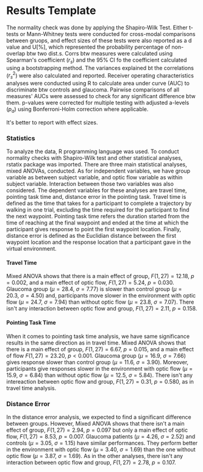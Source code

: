 


# Results Template

The normality check was done by applying the Shapiro-Wilk Test. Either t-tests or Mann-Whitney tests were conducted for cross-modal comparisons between gruops, and effect sizes of these tests were also reported as a d value and U[%], which represented the probability percentage of non-overlap btw two dist.s. Corrs btw measures were calculated using Spearman's coefficient ($r_s$) and the 95% CI fo the coefficient calculated using a bootstrapping method. The variances explained bt the correlations ($r_s^2$) were also calculated and reported. Receiver operating characteristics analyses were conducted using R to calculate area under curve (AUC) to discriminate btw controls and glaucoma. Pairwise comparisons of all measures' AUCs were assessed to check for any significant difference btw them. p-values were corrected for multiple testing with adjusted a-levels ($p_a$) using Bonferroni-Holm correction where applicable.


It's better to report with effect sizes.



### Statistics

To analyze the data, R programming language was used. To conduct normality checks with Shapiro-Wilk test and other statistical analyses, rstatix package was imported. There are three main statistical analyses, mixed ANOVAs, conducted. As for independent variables, we have group variable as between subject variable, and optic flow variable as within subject variable. Interaction between those two variables was also considered. The dependent variables for these analyses are travel time, pointing task time and, distance error in the pointing task. Travel time is defined as the time that takes for a participant to complete a trajectory by walking in one trial, excluding the time required for the participant to find the next waypoint. Pointing task time refers the duration started from the time of reaching at the final waypoint and ended at the time at which the participant gives response to point the first waypoint location. Finally, distance error is defined as the Euclidian distance between the first waypoint location and the response location that a participant gave in the virtual environment. 

#### Travel Time

Mixed ANOVA shows that there is a main effect of group, $F(1,27) = 12.18,\ p = 0.002$, and a main effect of optic flow, $F(1,27) = 5.24,\  p = 0.030$. Glaucoma group ($\mu = 28.4,\  \sigma = 7.77$) is slower than control group ($\mu = 20.3,\  \sigma = 4.50$) and, participants move slower in the environment with optic flow ($\mu = 24.7, \ \sigma = 7.94$) than without optic flow ($\mu = 23.8,\ \sigma = 7.07$). There isn't any interaction between optic flow and group, $F(1,27) = 2.11,\ p = 0.158$.

#### Pointing Task Time

When it comes to pointing task time analysis, we have same significance results in the same direction as in travel time. Mixed ANOVA shows that there is a main effect of group, $F(1,27) = 6.67,\  p = 0.015$, and a main effect of flow $F(1,27) = 23.20,\  p < 0.001$. Glaucoma group ($\mu = 16.9,\ \sigma = 7.66$) gives response slower than control group ($\mu = 11.6,\ \sigma = 3.90$). Moreover, participants give responses slower in the environment with optic flow ($\mu = 15.9,\ \sigma = 6.84$) than without optic flow ($\mu = 12.5,\ \sigma = 5.84$). There isn't any intereaction between optic flow and group, $F(1,27) = 0.31,\  p = 0.580$, as in travel time analysis.

### Distance Error

In the distance error analysis, we expected to find a significant difference between groups. However, Mixed ANOVA shows that there isn't a main effect of group, $F(1,27) = 2.94,\ p=0.097$ but only a main effect of optic flow, $F(1,27) = 8.53,\ p = 0.007$. Glaucoma patients ($\mu=4.26,\ \sigma=2.52$) and controls ($\mu = 3.05,\ \sigma = 1.15$) have similar performances. They perform better in the environment with optic flow ($\mu=3.40,\ \sigma=1.69$) than the one without optic flow ($\mu = 3.87,\ \sigma = 1.69$). As in the other analyses, there isn't any interaction between optic flow and group, $F(1,27) = 2.78,\ p = 0.107$.